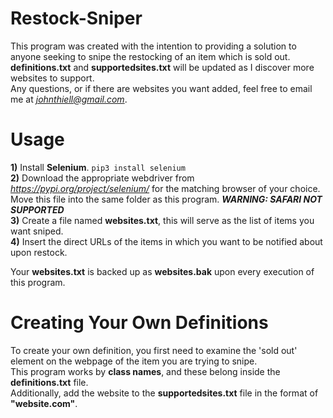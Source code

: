 # Restock-Sniper
This program was created with the intention to providing a solution to anyone seeking to snipe the restocking of an item which is sold out.\
**definitions.txt** and **supportedsites.txt** will be updated as I discover more websites to support.\
Any questions, or if there are websites you want added, feel free to email me at *johnthiell@gmail.com*.

# Usage
**1)** Install **Selenium**. `pip3 install selenium`\
**2)** Download the appropriate webdriver from *https://pypi.org/project/selenium/* for the matching browser of your choice. Move this file into the same folder as this program. ***WARNING: SAFARI NOT SUPPORTED***\
**3)** Create a file named **websites.txt**, this will serve as the list of items you want sniped.\
**4)** Insert the direct URLs of the items in which you want to be notified about upon restock.

Your **websites.txt** is backed up as **websites.bak** upon every execution of this program.

# Creating Your Own Definitions
To create your own definition, you first need to examine the 'sold out' element on the webpage of the item you are trying to snipe.\
This program works by **class names**, and these belong inside the **definitions.txt** file.\
Additionally, add the website to the **supportedsites.txt** file in the format of **"website.com"**.
